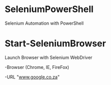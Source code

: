# SeleniumPowerShell
Selenium Automation with PowerShell

# Start-SeleniumBrowser
Launch Browser with Selenium WebDriver

-Browser (Chrome, IE, FireFox)

-URL "www.google.co.za"

